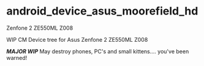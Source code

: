 # android_device_asus_moorefield_hd
Zenfone 2 ZE550ML Z008

WIP CM Device tree for Asus Zenfone 2 ZE550ML Z008

***MAJOR WIP***
May destroy phones, PC's and small kittens.... you've been warned!
